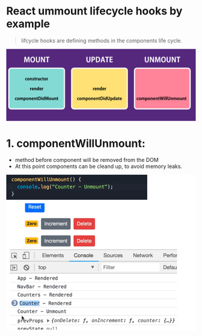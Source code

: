 # React ummount lifecycle hooks by example
> lifcycle hooks are defining methods in the components life cycle. 

![](lifecycle.png)
# 1. componentWillUnmount:
- method before component will be removed from the DOM
- At this point components can be cleand up, to avoid memory leaks. 

![](componentWillUnmount.png)


